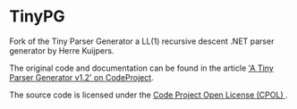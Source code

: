 TinyPG
======

Fork of the Tiny Parser Generator a LL(1) recursive descent .NET parser generator by Herre Kuijpers.

The original code and documentation can be found in the article ['A Tiny Parser Generator v1.2' on CodeProject](http://www.codeproject.com/Articles/28294/a-Tiny-Parser-Generator-v1-2
).

  
The source code is licensed under the [Code Project Open License (CPOL)
](http://www.codeproject.com/info/cpol10.aspx).

